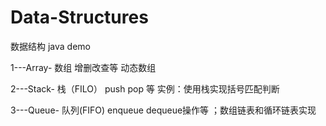 # Data-Structures
数据结构 java demo


1---Array- 数组 增删改查等 动态数组

2---Stack- 栈（FILO） push pop 等 实例：使用栈实现括号匹配判断

3---Queue- 队列(FIFO) enqueue dequeue操作等 ；数组链表和循环链表实现
